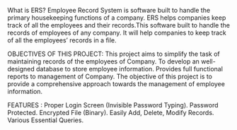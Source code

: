 What is ERS?
Employee Record System is software built to handle the primary housekeeping functions of a company. ERS helps companies keep track of all the employees and their records.This software built to handle the records of employees of any company. It will help companies to keep track of all the employees’ records in a file.

OBJECTIVES OF THIS PROJECT:
This project aims to simplify the task of maintaining records of the employees of Company.
To develop an well-designed database to store employee information.
Provides full functional reports to management of Company.
The objective of this project is to provide a comprehensive approach towards the management of employee information.

FEATURES :
Proper Login Screen (Invisible Password Typing).
Password Protected.
Encrypted File (Binary).
Easily Add, Delete, Modify Records.
Various Essential Queries.
